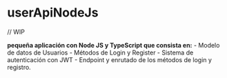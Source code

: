 # userApiNodeJs

// WIP 


**pequeña aplicación con Node JS y TypeScript que consista en:** 
    - Modelo de datos de Usuarios
    - Métodos de Login y Register
    - Sistema de autenticación con JWT
    - Endpoint y enrutado de los métodos de login y registro.
